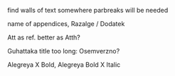 
find walls of text
somewhere parbreaks will be needed

name of appendices, Razalge / Dodatek

Att as ref. better as Atth?

Guhattaka title too long: Osemverzno?

Alegreya X Bold, Alegreya Bold X Italic

